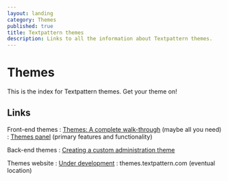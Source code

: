 ```yaml
---
layout: landing
category: Themes
published: true
title: Textpattern themes
description: Links to all the information about Textpattern themes.
---
```


# Themes

This is the index for Textpattern themes.
Get your theme on!

## Links

Front-end themes
: [Themes: A complete walk-through](https://docs.textpattern.com/themes/themes-a-complete-walk-through) (maybe all you need)
: [Themes panel](https://docs.textpattern.com/administration/themes-panel) (primary features and functionality)

Back-end themes
: [Creating a custom administration theme](https://docs.textpattern.com/themes/admin-side-themes)

Themes website
: [Under development](https://github.com/textpattern/textpattern-themes-website)
: themes.textpattern.com (eventual location)
